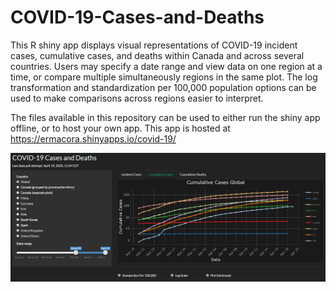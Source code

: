 # COVID-19-Cases-and-Deaths

This R shiny app displays visual representations of COVID-19 incident cases, cumulative cases, and deaths within Canada and across several countries. Users may specify a date range and view data on one region at a time, or compare multiple simultaneously regions in the same plot. The log transformation and standardization per 100,000 population options can be used to make comparisons across regions easier to interpret.

The files available in this repository can be used to either run the shiny app offline, or to host your own app. This app is hosted at https://ermacora.shinyapps.io/covid-19/

![](/dashboard.png)
